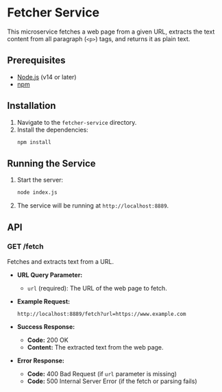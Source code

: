 # Fetcher Service

This microservice fetches a web page from a given URL, extracts the text content from all paragraph (`<p>`) tags, and returns it as plain text.

## Prerequisites

- [Node.js](https://nodejs.org/) (v14 or later)
- [npm](https://www.npmjs.com/)

## Installation

1.  Navigate to the `fetcher-service` directory.
2.  Install the dependencies:
    ```bash
    npm install
    ```

## Running the Service

1.  Start the server:
    ```bash
    node index.js
    ```
2.  The service will be running at `http://localhost:8889`.

## API

### GET /fetch

Fetches and extracts text from a URL.

- **URL Query Parameter:**

  - `url` (required): The URL of the web page to fetch.

- **Example Request:**

  ```
  http://localhost:8889/fetch?url=https://www.example.com
  ```

- **Success Response:**

  - **Code:** 200 OK
  - **Content:** The extracted text from the web page.

- **Error Response:**
  - **Code:** 400 Bad Request (if `url` parameter is missing)
  - **Code:** 500 Internal Server Error (if the fetch or parsing fails)
